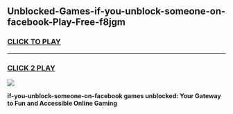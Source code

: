 
## Unblocked-Games-if-you-unblock-someone-on-facebook-Play-Free-f8jgm
<h3>
<a href="https://premium76.site?title=if-you-unblock-someone-on-facebook&ref=18A1">CLICK TO PLAY</a></h3>
<hr>

<h3>
<a href="https://premium76.site?title=if-you-unblock-someone-on-facebook&ref=18A1">CLICK 2 PLAY</a>
  
</h3>

<a href="https://premium76.site?title=if-you-unblock-someone-on-facebook&ref=18A1"><img src="https://clearcache.store/games.png"></a>


**if-you-unblock-someone-on-facebook games unblocked: Your Gateway to Fun and Accessible Online Gaming**
